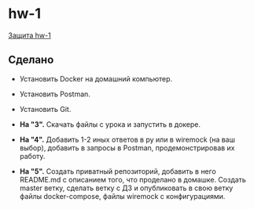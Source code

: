 # hw-1

[Защита hw-1](https://drive.google.com/)

## Сделано
- Установить Docker на домашний компьютер.
- Установить Postman.
- Установить Git.


- **На "3".**
Скачать файлы с урока и запустить в докере.

- **На "4".**
Добавить 1-2 иных ответов в py или в wiremock (на ваш выбор), добавить в запросы в Postman, продемонстрировав их работу.

- **На "5".**
Создать приватный репозиторий, добавить в него README.md с описанием того, что проделано в домашке.
Создать master ветку, сделать ветку с ДЗ и опубликовать в свою ветку файлы docker-compose, файлы wiremock с конфигурациями.
